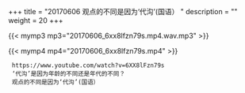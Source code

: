 +++
title = "20170606  观点的不同是因为‘代沟’(国语） "
description = ""
weight = 20
+++

{{< mymp3 mp3="20170606_6xx8lfzn79s.mp4.wav.mp3" >}}

{{< mymp4 mp4="20170606_6xx8lfzn79s.mp4" >}}

     https://www.youtube.com/watch?v=6XX8lFzn79s 
     ‘代沟’是因为年龄的不同还是年代的不同？ 
     观点的不同是因为‘代沟’(国语） 
